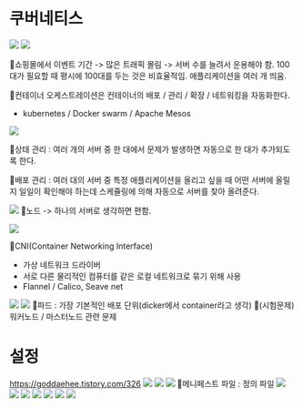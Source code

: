# 쿠버네티스
![](../image/Pasted%20image%2020240508142712.png)
![](../image/Pasted%20image%2020240508142745.png)

📌쇼핑몰에서 이벤트 기간 -> 많은 트래픽 몰림 -> 서버 수를 늘려서 운용해야 함. 100대가 필요할 때 평시에 100대를 두는 것은 비효율적임. 애플리케이션을 여러 개 띄움.

📌컨테이너 오케스트레이션은 컨테이너의 배포 / 관리 / 확장 / 네트워킹을 자동화한다.
- kubernetes / Docker swarm / Apache Mesos

![](../image/Pasted%20image%2020240508143433.png)

📌상태 관리 : 여러 개의 서버 중 한 대에서 문제가 발생하면 자동으로 한 대가 추가되도록 한다.

📌배포 관리 : 여러 대의 서버 중 특정 애플리케이션을 올리고 싶을 때 어떤 서버에 올릴지 일일이 확인해야 하는데 스케쥴링에 의해 자동으로 서버를 찾아 올려준다.

![](../image/Pasted%20image%2020240508143657.png)
📌노드 -> 하나의 서버로 생각하면 편함.

![](../image/Pasted%20image%2020240508143808.png)

📌CNI(Container Networking Interface)
- 가상 네트워크 드라이버
- 서로 다른 물리적인 컴퓨터를 같은 로컬 네트워크로 묶기 위해 사용
- Flannel / Calico, Seave net

![](../image/Pasted%20image%2020240508144000.png)
![](../image/Pasted%20image%2020240508144040.png)
📌파드 : 가장 기본적인 배포 단위(dicker에서 container라고 생각)
📌(시험문제) 워커노드 / 마스터노드 관련 문제

# 설정
https://goddaehee.tistory.com/326
![](../image/Pasted%20image%2020240508152614.png)
![](../image/Pasted%20image%2020240508152702.png)
![](../image/Pasted%20image%2020240508152847.png)
📌메니페스트 파일 : 정의 파일
![](../image/Pasted%20image%2020240508152934.png)
![](../image/Pasted%20image%2020240508153118.png)
![](../image/Pasted%20image%2020240508153201.png)
![](../image/Pasted%20image%2020240508153303.png)
![](../image/Pasted%20image%2020240508153350.png)
![](../image/Pasted%20image%2020240508153510.png)
![](../image/Pasted%20image%2020240508154113.png)
